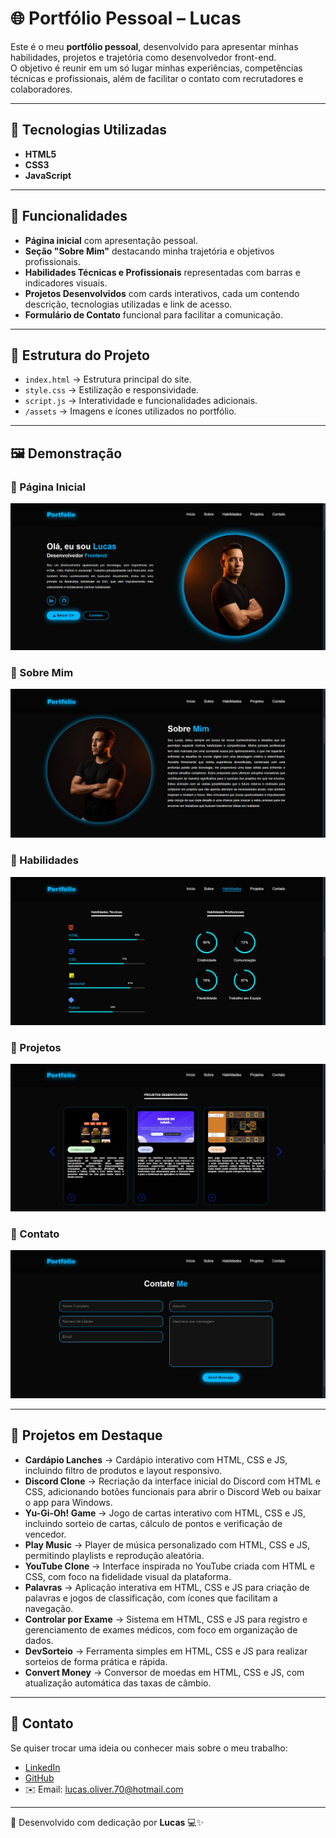 # 🌐 Portfólio Pessoal – Lucas

Este é o meu **portfólio pessoal**, desenvolvido para apresentar minhas habilidades, projetos e trajetória como desenvolvedor front-end.  
O objetivo é reunir em um só lugar minhas experiências, competências técnicas e profissionais, além de facilitar o contato com recrutadores e colaboradores.

---

## 🚀 Tecnologias Utilizadas
- **HTML5**  
- **CSS3**  
- **JavaScript**

---

## 🎨 Funcionalidades
- **Página inicial** com apresentação pessoal.  
- **Seção "Sobre Mim"** destacando minha trajetória e objetivos profissionais.  
- **Habilidades Técnicas e Profissionais** representadas com barras e indicadores visuais.  
- **Projetos Desenvolvidos** com cards interativos, cada um contendo descrição, tecnologias utilizadas e link de acesso.  
- **Formulário de Contato** funcional para facilitar a comunicação.  

---

## 📂 Estrutura do Projeto
- `index.html` → Estrutura principal do site.  
- `style.css` → Estilização e responsividade.  
- `script.js` → Interatividade e funcionalidades adicionais.  
- `/assets` → Imagens e ícones utilizados no portfólio.  

---

## 🖼️ Demonstração

### 🔹 Página Inicial
![Página Inicial](./Imagens%20Readme/home.jpeg)

### 🔹 Sobre Mim
![Sobre Mim](./Imagens%20Readme/sobre.jpeg)

### 🔹 Habilidades
![Habilidades](./Imagens%20Readme/habilidades.jpeg)

### 🔹 Projetos
![Projetos](./Imagens%20Readme/projetos.jpeg)

### 🔹 Contato
![Contato](./Imagens%20Readme/contato.jpeg)

---

## 📌 Projetos em Destaque
- **Cardápio Lanches** → Cardápio interativo com HTML, CSS e JS, incluindo filtro de produtos e layout responsivo.  
- **Discord Clone** → Recriação da interface inicial do Discord com HTML e CSS, adicionando botões funcionais para abrir o Discord Web ou baixar o app para Windows.  
- **Yu-Gi-Oh! Game** → Jogo de cartas interativo com HTML, CSS e JS, incluindo sorteio de cartas, cálculo de pontos e verificação de vencedor.  
- **Play Music** → Player de música personalizado com HTML, CSS e JS, permitindo playlists e reprodução aleatória.  
- **YouTube Clone** → Interface inspirada no YouTube criada com HTML e CSS, com foco na fidelidade visual da plataforma.  
- **Palavras** → Aplicação interativa em HTML, CSS e JS para criação de palavras e jogos de classificação, com ícones que facilitam a navegação.  
- **Controlar por Exame** → Sistema em HTML, CSS e JS para registro e gerenciamento de exames médicos, com foco em organização de dados.  
- **DevSorteio** → Ferramenta simples em HTML, CSS e JS para realizar sorteios de forma prática e rápida.  
- **Convert Money** → Conversor de moedas em HTML, CSS e JS, com atualização automática das taxas de câmbio.  

---

## 📧 Contato
Se quiser trocar uma ideia ou conhecer mais sobre o meu trabalho:  

- [LinkedIn](https://www.linkedin.com/in/lucas-de-oliveira-fernandes/)  
- [GitHub](https://github.com/lucas-0liveira)  
- ✉️ Email: lucas.oliver.70@hotmail.com 

---

🔹 Desenvolvido com dedicação por **Lucas** 💻✨
